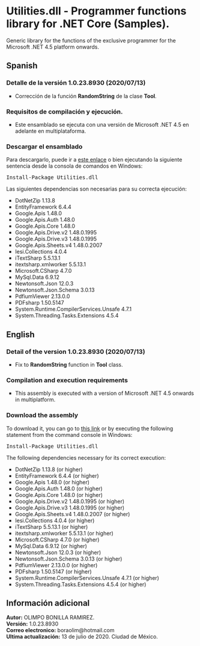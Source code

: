 <h1>Utilities.dll - Programmer functions library for .NET Core (Samples).</h1>
Generic library for the functions of the exclusive programmer for the Microsoft .NET 4.5 platform onwards.

<h2>Spanish</h2>
<h3>Detalle de la versi&oacute;n 1.0.23.8930 (2020/07/13)</h3>
<ul type="square">
  <li>Correcci&oacute;n de la funci&oacute;n <strong>RandomString</strong> de la clase <strong>Tool</strong>.</li>
 </ul>

<h3>Requisitos de compilaci&oacute;n y ejecuci&oacute;n.</h3>
<ul type="square">
  <li>Este ensamblado se ejecuta con una versi&oacute;n de Microsoft .NET 4.5 en adelante en multiplataforma.</li>
</ul>

<h3>Descargar el ensamblado</h3>
<p>Para descargarlo, puede ir a <a href="https://www.nuget.org/packages/Utilities.dll/">este enlace</a> o bien ejecutando la siguiente sentencia desde la consola de comandos en Windows:</p>

<pre>Install-Package Utilities.dll</pre>

<p>Las siguientes dependencias son necesarias para su correcta ejecuci&oacute;n:</p>

<ul type="square">
  <li>DotNetZip 1.13.8</li>
  <li>EntityFramework 6.4.4</li>
  <li>Google.Apis 1.48.0</li>
  <li>Google.Apis.Auth 1.48.0</li>
  <li>Google.Apis.Core 1.48.0</li>
  <li>Google.Apis.Drive.v2 1.48.0.1995</li>
  <li>Google.Apis.Drive.v3 1.48.0.1995</li>
  <li>Google.Apis.Sheets.v4 1.48.0.2007</li>
  <li>Iesi.Collections 4.0.4</li>
  <li>iTextSharp 5.5.13.1</li>
  <li>itextsharp.xmlworker 5.5.13.1</li>
  <li>Microsoft.CSharp 4.7.0</li>
  <li>MySql.Data 6.9.12</li>
  <li>Newtonsoft.Json 12.0.3</li>
  <li>Newtonsoft.Json.Schema 3.0.13</li>
  <li>PdfiumViewer 2.13.0.0</li>
  <li>PDFsharp 1.50.5147</li>
  <li>System.Runtime.CompilerServices.Unsafe 4.7.1</li>
  <li>System.Threading.Tasks.Extensions 4.5.4</li>
</ul>

<h2>English</h2>
<h3>Detail of the version 1.0.23.8930 (2020/07/13)</h3>
<ul type="square">
  <li>Fix to <strong>RandomString</strong> function in <strong>Tool</strong> class.</li>
</ul>

<h3>Compilation and execution requirements</h3>
<ul type="square">
  <li>This assembly is executed with a version of Microsoft .NET 4.5 onwards in multiplatform.</li>
</ul>

<h3>Download the assembly</h3>
<p>To download it, you can go to <a href="https://www.nuget.org/packages/Utilities.dll/">this link</a> or by executing the following statement from the command console in Windows:</p>

<pre>Install-Package Utilities.dll</pre>

<p>The following dependencies necessary for its correct execution:</p>

<ul type="square">
  <li>DotNetZip 1.13.8 (or higher)</li>
  <li>EntityFramework 6.4.4 (or higher)</li>
  <li>Google.Apis 1.48.0 (or higher)</li>
  <li>Google.Apis.Auth 1.48.0 (or higher)</li>
  <li>Google.Apis.Core 1.48.0 (or higher)</li>
  <li>Google.Apis.Drive.v2 1.48.0.1995 (or higher)</li>
  <li>Google.Apis.Drive.v3 1.48.0.1995 (or higher)</li>
  <li>Google.Apis.Sheets.v4 1.48.0.2007 (or higher)</li>
  <li>Iesi.Collections 4.0.4 (or higher)</li>
  <li>iTextSharp 5.5.13.1 (or higher)</li>
  <li>itextsharp.xmlworker 5.5.13.1 (or higher)</li>
  <li>Microsoft.CSharp 4.7.0 (or higher)</li>
  <li>MySql.Data 6.9.12 (or higher)</li>
  <li>Newtonsoft.Json 12.0.3 (or higher)</li>
  <li>Newtonsoft.Json.Schema 3.0.13 (or higher)</li>
  <li>PdfiumViewer 2.13.0.0 (or higher)</li>
  <li>PDFsharp 1.50.5147 (or higher)</li>
  <li>System.Runtime.CompilerServices.Unsafe 4.7.1 (or higher)</li>
  <li>System.Threading.Tasks.Extensions 4.5.4 (or higher)</li>
</ul>

<h2>Información adicional</h2>
<strong>Autor:</strong> OLIMPO BONILLA RAMIREZ.<br/>
<strong>Versi&oacute;n:</strong> 1.0.23.8930 <br/>
<strong>Correo electronico:</strong> boraolim@hotmail.com <br />
<strong>Ultima actualización:</strong> 13 de julio de 2020. Ciudad de M&eacute;xico.